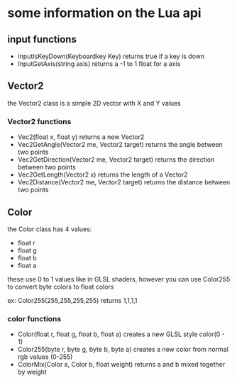 # some information on the Lua api

## input functions

- InputIsKeyDown(Keyboardkey Key) returns true if a key is down
- InputGetAxis(string axis) returns a -1 to 1 float for a axis


## Vector2
the Vector2 class is a simple 2D vector with X and Y values
### Vector2 functions
- Vec2(float x, float y) returns a new Vector2
- Vec2GetAngle(Vector2 me, Vector2 target) returns the angle between two points
- Vec2GetDirection(Vector2 me, Vector2 target) returns the direction between two points
- Vec2GetLength(Vector2 x) returns the length of a Vector2
- Vec2Distance(Vector2 me, Vector2 target) returns the distance between two points


## Color
the Color class has 4 values:
- float r
- float g 
- float b
- float a

these use 0 to 1 values like in GLSL shaders, however you can use Color255 to convert byte colors to float colors

ex: Color255(255,255,255,255) returns 1,1,1,1

### color functions
- Color(float r, float g, float b, float a) creates a new GLSL style color(0 - 1)
- Color255(byte r, byte g, byte b, byte a) creates a new color from normal rgb values (0-255)
- ColorMix(Color a, Color b, float weight) returns a and b mixed together by weight

